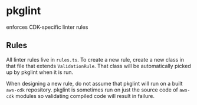 # pkglint

enforces CDK-specific linter rules

## Rules

All linter rules live in `rules.ts`. To create a new rule, create a new class
in that file that extends `ValidationRule`. That class will be automatically
picked up by pkglint when it is run.

When designing a new rule, do not assume that pkglint will run on a built
`aws-cdk` repository. pkglint is sometimes run on just the source code of
`aws-cdk` modules so validating compiled code will result in failure.